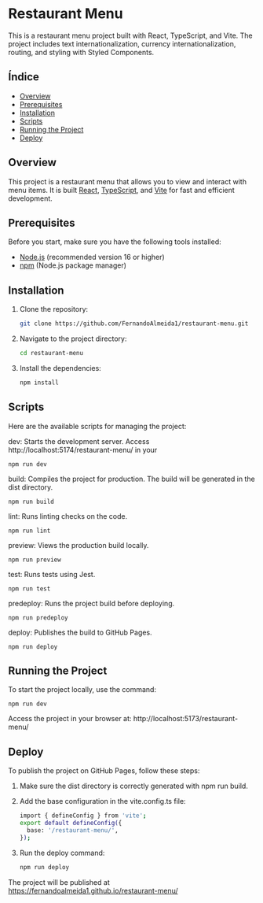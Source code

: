 # Restaurant Menu

This is a restaurant menu project built with React, TypeScript, and Vite. The project includes text internationalization, currency internationalization, routing, and styling with Styled Components.

## Índice

- [Overview](#overview)
- [Prerequisites](#prerequisites)
- [Installation](#installation)
- [Scripts](#scripts)
- [Running the Project](#running-the-project)
- [Deploy](#deploy)


## Overview

This project is a restaurant menu that allows you to view and interact with menu items. It is built [React](https://reactjs.org/), [TypeScript](https://www.typescriptlang.org/), and [Vite](https://vitejs.dev/) for fast and efficient development.

## Prerequisites

Before you start, make sure you have the following tools installed:

- [Node.js](https://nodejs.org/) (recommended version 16 or higher)
- [npm](https://www.npmjs.com/) (Node.js package manager)

## Installation

1. Clone the repository:

   ```bash
   git clone https://github.com/FernandoAlmeida1/restaurant-menu.git  

2. Navigate to the project directory:

    ```bash
    cd restaurant-menu

3. Install the dependencies:
    
    ```bash
    npm install

## Scripts

Here are the available scripts for managing the project:

  dev: Starts the development server. Access http://localhost:5174/restaurant-menu/ in your
    
    
    npm run dev

  build: Compiles the project for production. The build will be generated in the dist directory.
    
    
    npm run build

  lint: Runs linting checks on the code.
    
    
    npm run lint

  preview: Views the production build locally.
    
    
    npm run preview

  test: Runs tests using Jest.
    
    
    npm run test  

  predeploy: Runs the project build before deploying.
    
    
    npm run predeploy

  deploy: Publishes the build to GitHub Pages.
    
    
    npm run deploy

## Running the Project

  To start the project locally, use the command:
    
    
    npm run dev

  Access the project in your browser at:
    http://localhost:5173/restaurant-menu/

## Deploy

  To publish the project on GitHub Pages, follow these steps:

1. Make sure the dist directory is correctly generated with npm run build.

2. Add the base configuration in the vite.config.ts file:

      ```bash
      import { defineConfig } from 'vite';
      export default defineConfig({
        base: '/restaurant-menu/',
      });

3. Run the deploy command:
      
      ```bash
      npm run deploy
    
  The project will be published at
    https://fernandoalmeida1.github.io/restaurant-menu/

